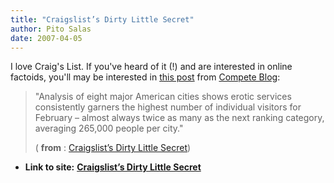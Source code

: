 ```yaml
---
title: "Craigslist’s Dirty Little Secret"
author: Pito Salas
date: 2007-04-05
---
```




I love Craig's List. If you've heard of it (!) and are interested in online
factoids, you'll may be interested in [this
post](<http://feeds.feedburner.com/~r/CompeteBlog/~3/106882473/>) from
[Compete Blog](<http://blog.compete.com>):

> "Analysis of eight major American cities shows erotic services consistently
> garners the highest number of individual visitors for February – almost
> always twice as many as the next ranking category, averaging 265,000 people
> per city."
>
> ( **from** : [Craigslist’s Dirty Little
> Secret](<http://feeds.feedburner.com/~r/CompeteBlog/~3/106882473/>))


* **Link to site:** **[Craigslist’s Dirty Little Secret](None)**
